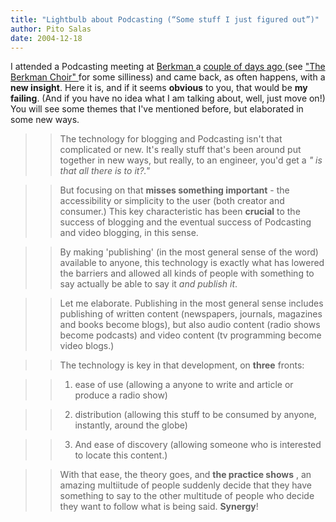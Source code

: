 ```yaml
---
title: "Lightbulb about Podcasting (“Some stuff I just figured out”)"
author: Pito Salas
date: 2004-12-18
---
```




I attended a Podcasting meeting at [Berkman
](<http://cyber.law.harvard.edu/home/>)a [couple of days ago
](<http://archive.scripting.com/2004/12/13#When:9:43:04AM>)(see ["The Berkman
Choir" ](<http://static2.podcatch.com/blogs/gems/snedit/berkmanChoir.mp3>)for
some silliness) and came back, as often happens, with a **new insight**. Here
it is, and if it seems **obvious** to you, that would be **my failing**. (And
if you have no idea what I am talking about, well, just move on!) You will see
some themes that I've mentioned before, but elaborated in some new ways.

>>

>> The technology for blogging and Podcasting isn't that complicated or new.
It's really stuff that's been around put together in new ways, but really, to
an engineer, you'd get a _" is that all there is to it?."_

>>

>> But focusing on that **misses something important** - the accessibility or
simplicity to the user (both creator and consumer.) This key characteristic
has been **crucial** to the success of blogging and the eventual success of
Podcasting and video blogging, in this sense.

>>

>> By making 'publishing' (in the most general sense of the word) available to
anyone, this technology is exactly what has lowered the barriers and allowed
all kinds of people with something to say actually be able to say it _and
publish it_.

>>

>> Let me elaborate. Publishing in the most general sense includes publishing
of written content (newspapers, journals, magazines and books become blogs),
but also audio content (radio shows become podcasts) and video content (tv
programming become video blogs.)

>>

>> The technology is key in that development, on **three** fronts:

>>

>>   1. ease of use (allowing a anyone to write and article or produce a radio
show)

>>   2. distribution (allowing this stuff to be consumed by anyone, instantly,
around the globe)

>>   3. And ease of discovery (allowing someone who is interested to locate
this content.)

>>

>> With that ease, the theory goes, and **the practice shows** , an amazing
multiitude of people suddenly decide that they have something to say to the
other multitude of people who decide they want to follow what is being said.
**Synergy**!


